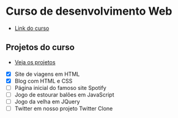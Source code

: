 # Curso de desenvolvimento Web

- [Link do curso](https://www.udemy.com/curso-completo-do-desenvolvedor-web/)

## Projetos do curso

- [Veja os projetos](https://learning-joc.github.io/desenvolvimento-web/)

- [x] Site de viagens em HTML
- [x] Blog com HTML e CSS
- [ ] Página inicial do famoso site Spotify
- [ ] Jogo de estourar balões em JavaScript
- [ ] Jogo da velha em JQuery
- [ ] Twitter em nosso projeto Twitter Clone
